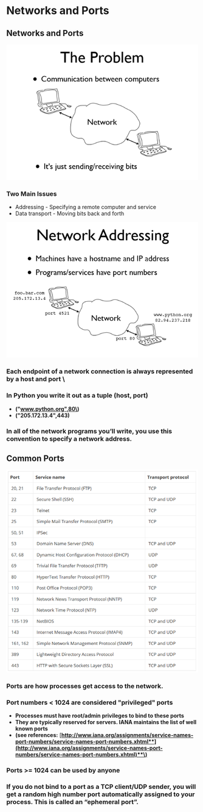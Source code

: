 # Networks and Ports

## Networks and Ports

![](../.gitbook/assets/1.PNG)

### Two Main Issues

* Addressing - Specifying a remote computer and service 
* Data transport - Moving bits back and forth

![](../.gitbook/assets/2.PNG)

### Each endpoint of a network connection is always represented by a host and port \

### In Python you write it out as a tuple \(host, port\)

* **\("www.python.org",80\)**
* **\("205.172.13.4",443\)**

### In all of the network programs you’ll write, you use this convention to specify a network address.

## **Common Ports** 

![](../.gitbook/assets/ports.PNG)

### Ports are how processes get access to the network.

### Port numbers &lt; 1024 are considered "privileged" ports

* **Processes must have root/admin privileges to bind to these ports**
* **They are typically reserved for servers. IANA maintains the list of well known ports**
* **\(see references:** [**http://www.iana.org/assignments/service-names-port-numbers/service-names-port-numbers.xhtml**](http://www.iana.org/assignments/service-names-port-numbers/service-names-port-numbers.xhtml)**\)**

### Ports &gt;= 1024 can be used by anyone

### If you do not bind to a port as a TCP client/UDP sender, you will get a random high number port automatically assigned to your process. This is called an “ephemeral port”.

